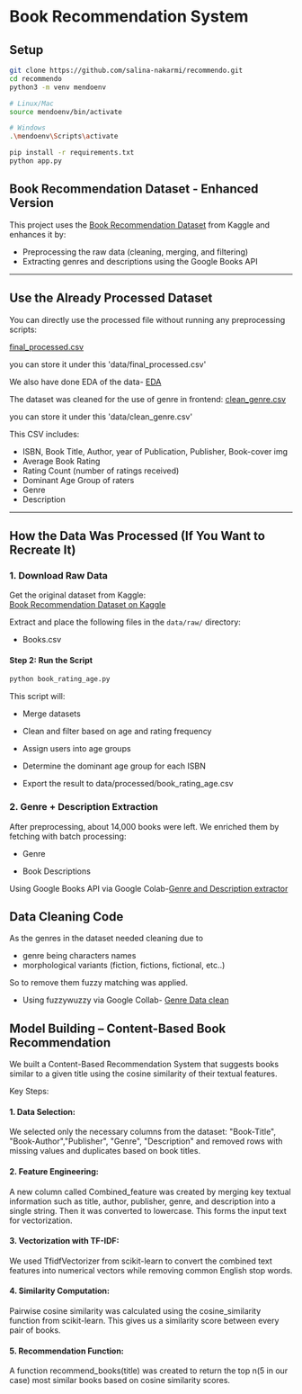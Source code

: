 # Book Recommendation System

## Setup
```bash
git clone https://github.com/salina-nakarmi/recommendo.git
cd recommendo
python3 -m venv mendoenv

# Linux/Mac
source mendoenv/bin/activate

# Windows
.\mendoenv\Scripts\activate

pip install -r requirements.txt
python app.py
```

##  Book Recommendation Dataset - Enhanced Version

This project uses the [Book Recommendation Dataset](https://www.kaggle.com/datasets/arashnic/book-recommendation-dataset) from Kaggle and enhances it by:  
- Preprocessing the raw data (cleaning, merging, and filtering)
- Extracting genres and descriptions using the Google Books API

---

##  Use the Already Processed Dataset

You can directly use the processed file without running any preprocessing scripts:

[final_processed.csv](https://drive.google.com/file/d/1oia6BrTSuEU4KX9UFMO7j5aZTWKC-jKj/view?usp=sharing)

you can store it under this 'data/final_processed.csv' 

We also have done EDA of the data- [EDA](https://github.com/salina-nakarmi/Recommendo/blob/main/EDA.ipynb)

The dataset was cleaned for the use of genre in frontend:
[clean_genre.csv](https://drive.google.com/file/d/18ChS5oIPcshihKHjZjleWvL31jKcE52g/view?usp=sharing)

you can store it under this 'data/clean_genre.csv' 

This CSV includes:
- ISBN, Book Title, Author, year of Publication, Publisher, Book-cover img
- Average Book Rating
- Rating Count (number of ratings received)
- Dominant Age Group of raters
- Genre
- Description

---

##  How the Data Was Processed (If You Want to Recreate It)

### 1. Download Raw Data

Get the original dataset from Kaggle:  
 [Book Recommendation Dataset on Kaggle](https://www.kaggle.com/datasets/arashnic/book-recommendation-dataset)

Extract and place the following files in the `data/raw/` directory:
- Books.csv

#### Step 2: Run the Script

```bash
python book_rating_age.py
```

This script will:

- Merge datasets

- Clean and filter based on age and rating frequency

- Assign users into age groups

- Determine the dominant age group for each ISBN

- Export the result to data/processed/book_rating_age.csv

### 2. Genre + Description Extraction

After preprocessing, about 14,000 books were left.
We enriched them by fetching with batch processing:

- Genre

- Book Descriptions

Using Google Books API via Google Colab-[Genre and Description extractor](https://colab.research.google.com/drive/1DFBB740MgnWUP-pkftQ7G4rMxWIcTqBt?usp=sharing)

## Data Cleaning Code
As the genres in the dataset needed cleaning due to
- genre being characters names
- morphological variants (fiction, fictions, fictional, etc..)
  
So to remove them fuzzy matching was applied.
- Using fuzzywuzzy via Google Collab- [Genre Data clean](https://colab.research.google.com/drive/16iOemQ2ZHeVKQzttHnXBbzkeNXUFAfp9?usp=sharing)

## Model Building – Content-Based Book Recommendation
We built a Content-Based Recommendation System that suggests books similar to a given title using the cosine similarity of their textual features.

Key Steps:

#### 1. Data Selection:
 We selected only the necessary columns from the dataset:
 "Book-Title", "Book-Author","Publisher", "Genre", "Description"
 and removed rows with missing values and duplicates based on book titles.


#### 2. Feature Engineering:
 A new column called Combined_feature was created by merging key textual information such as title, author, publisher, genre, and description into a single string. Then it was converted to lowercase. This forms the input text for vectorization.


#### 3. Vectorization with TF-IDF:
 We used TfidfVectorizer from scikit-learn to convert the combined text features into numerical vectors while removing common English stop words.


#### 4. Similarity Computation:
 Pairwise cosine similarity was calculated using the cosine_similarity function from scikit-learn. This gives us a similarity score between every pair of books.


#### 5. Recommendation Function:
 A function recommend_books(title) was created to return the top n(5 in our case) most similar books  based on cosine similarity scores.
